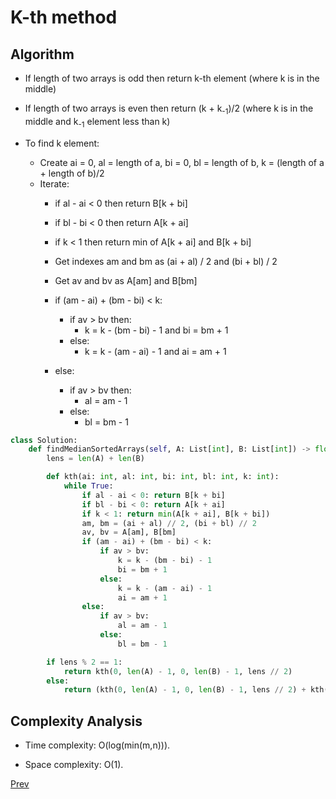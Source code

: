# K-th method

## Algorithm

* If length of two arrays is odd then return k-th element (where k is in the middle) 
* If length of two arrays is even then return (k + k<sub>-1</sub>)/2 (where k is in the middle and k<sub>-1</sub> element less than k)

* To find k element:
    * Create ai = 0, al = length of a, bi = 0, bl = length of b, k = (length of a + length of b)/2
    * Iterate:
        * if al - ai < 0 then return B[k + bi]
        * if bl - bi < 0 then return A[k + ai]
        * if k < 1 then return min of A[k + ai] and B[k + bi]
        
        * Get indexes am and bm as (ai + al) / 2 and (bi + bl) / 2
        * Get av and bv as A[am] and B[bm]
        
        * if (am - ai) + (bm - bi) < k:
            * if av > bv then:
                * k = k - (bm - bi) - 1 and bi = bm + 1
            * else:
                * k = k - (am - ai) - 1 and ai = am + 1
        * else:
            * if av > bv then:
                * al = am - 1 
            * else:
                * bl = bm - 1
            

```python
class Solution:
    def findMedianSortedArrays(self, A: List[int], B: List[int]) -> float:
        lens = len(A) + len(B)

        def kth(ai: int, al: int, bi: int, bl: int, k: int):
            while True:
                if al - ai < 0: return B[k + bi]
                if bl - bi < 0: return A[k + ai]
                if k < 1: return min(A[k + ai], B[k + bi])
                am, bm = (ai + al) // 2, (bi + bl) // 2
                av, bv = A[am], B[bm]
                if (am - ai) + (bm - bi) < k:
                    if av > bv:
                        k = k - (bm - bi) - 1
                        bi = bm + 1
                    else:
                        k = k - (am - ai) - 1
                        ai = am + 1
                else:
                    if av > bv:
                        al = am - 1
                    else:
                        bl = bm - 1

        if lens % 2 == 1:
            return kth(0, len(A) - 1, 0, len(B) - 1, lens // 2)
        else:
            return (kth(0, len(A) - 1, 0, len(B) - 1, lens // 2) + kth(0, len(A) - 1, 0, len(B) - 1, lens // 2 - 1)) / 2
```

## Complexity Analysis

* Time complexity: O(log(min(m,n))). 

* Space complexity: O(1).

[Prev](solution2.md)